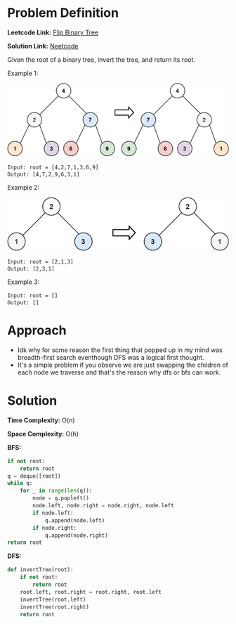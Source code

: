 # Problem Definition

**Leetcode Link:** [Flip Binary Tree](https://leetcode.com/problems/invert-binary-tree/description/)

**Solution Link:** [Neetcode](https://www.youtube.com/watch?v=OnSn2XEQ4MY) 

Given the root of a binary tree, invert the tree, and return its root.

Example 1:

![alt text](image-1.png)
```
Input: root = [4,2,7,1,3,6,9]
Output: [4,7,2,9,6,3,1]
```
Example 2:

![alt text](image-2.png)
```
Input: root = [2,1,3]
Output: [2,3,1]
```
Example 3:
```
Input: root = []
Output: []
```

# Approach

- Idk why for some reason the first thing that popped up in my mind was breadth-first search eventhough DFS was a logical first thought.
- It's a simple problem if you observe we are just swapping the children of each node we traverse and that's the reason why dfs or bfs can work.

# Solution

**Time Complexity:** O(n)

**Space Complexity:** O(h)

**BFS:**

```python
if not root:
    return root
q = deque([root])
while q:
    for _ in range(len(q)):
        node = q.popleft()
        node.left, node.right = node.right, node.left
        if node.left:
            q.append(node.left)
        if node.right:
            q.append(node.right)
return root
```

**DFS:**

```python
def invertTree(root):
    if not root:
        return root
    root.left, root.right = root.right, root.left
    invertTree(root.left)
    invertTree(root.right)
    return root
```
